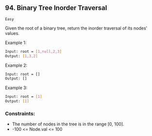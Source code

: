 ## 94. Binary Tree Inorder Traversal
`Easy`

Given the root of a binary tree, return the inorder traversal of its nodes' values.

 

Example 1:
```sh
Input: root = [1,null,2,3]
Output: [1,3,2]
```

Example 2:
```sh
Input: root = []
Output: []
```

Example 3:
```sh
Input: root = [1]
Output: [1]
```

### Constraints:

- The number of nodes in the tree is in the range [0, 100].
- -100 <= Node.val <= 100
